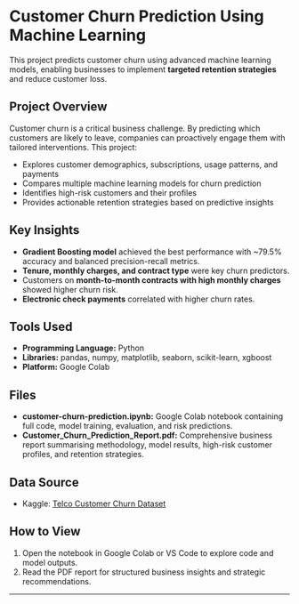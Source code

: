 # Customer Churn Prediction Using Machine Learning

This project predicts customer churn using advanced machine learning models, enabling businesses to implement **targeted retention strategies** and reduce customer loss.

## Project Overview

Customer churn is a critical business challenge. By predicting which customers are likely to leave, companies can proactively engage them with tailored interventions. This project:

- Explores customer demographics, subscriptions, usage patterns, and payments
- Compares multiple machine learning models for churn prediction
- Identifies high-risk customers and their profiles
- Provides actionable retention strategies based on predictive insights

## Key Insights

- **Gradient Boosting model** achieved the best performance with ~79.5% accuracy and balanced precision-recall metrics.
- **Tenure, monthly charges, and contract type** were key churn predictors.
- Customers on **month-to-month contracts with high monthly charges** showed higher churn risk.
- **Electronic check payments** correlated with higher churn rates.

## Tools Used

- **Programming Language:** Python  
- **Libraries:** pandas, numpy, matplotlib, seaborn, scikit-learn, xgboost  
- **Platform:** Google Colab

## Files

- **customer-churn-prediction.ipynb:** Google Colab notebook containing full code, model training, evaluation, and risk predictions.
- **Customer_Churn_Prediction_Report.pdf:** Comprehensive business report summarising methodology, model results, high-risk customer profiles, and retention strategies.

## Data Source

- Kaggle: [Telco Customer Churn Dataset](https://www.kaggle.com/blastchar/telco-customer-churn)

## How to View

1. Open the notebook in Google Colab or VS Code to explore code and model outputs.
2. Read the PDF report for structured business insights and strategic recommendations.

---

